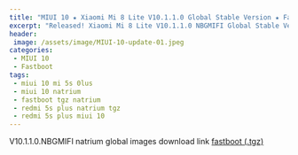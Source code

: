 ```yaml
---
title: "MIUI 10 ★ Xiaomi Mi 8 Lite V10.1.1.0 Global Stable Version ★ Fastboot ROM Download"
excerpt: "Released! Xiaomi Mi 8 Lite V10.1.1.0 NBGMIFI Global Stable Version Fastboot File Download"
header:
 image: /assets/image/MIUI-10-update-01.jpeg
categories:
 - MIUI 10
 - Fastboot
tags:
 - miui 10 mi 5s 0lus
 - miui 10 natrium
 - fastboot tgz natrium
 - redmi 5s plus natrium tgz
 - redmi 5s plus miui 10
---
```


V10.1.1.0.NBGMIFI natrium global images download link [fastboot (.tgz)](http://bigota.d.miui.com/V10.1.1.0.NBGMIFI/natrium_global_images_V10.1.1.0.NBGMIFI_20181119.0000.00_7.0_global_aff4c2191a.tgz)
